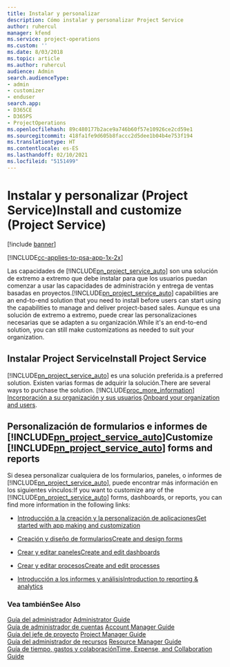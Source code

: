 ```yaml
---
title: Instalar y personalizar
description: Cómo instalar y personalizar Project Service
author: ruhercul
manager: kfend
ms.service: project-operations
ms.custom: ''
ms.date: 8/03/2018
ms.topic: article
ms.author: ruhercul
audience: Admin
search.audienceType:
- admin
- customizer
- enduser
search.app:
- D365CE
- D365PS
- ProjectOperations
ms.openlocfilehash: 89c480177b2ace9a746b60f57e10926ce2cd59e1
ms.sourcegitcommit: 418fa1fe9d605b8faccc2d5dee1b04b4e753f194
ms.translationtype: HT
ms.contentlocale: es-ES
ms.lasthandoff: 02/10/2021
ms.locfileid: "5151499"
---
```

# <a name="install-and-customize-project-service"></a><span data-ttu-id="9ac7a-103">Instalar y personalizar (Project Service)</span><span class="sxs-lookup"><span data-stu-id="9ac7a-103">Install and customize (Project Service)</span></span>

[!include [banner](../includes/psa-now-project-operations.md)]

[!INCLUDE[cc-applies-to-psa-app-1x-2x](../includes/cc-applies-to-psa-app-1x-2x.md)]

<span data-ttu-id="9ac7a-104">Las capacidades de [!INCLUDE[pn_project_service_auto](../includes/pn-project-service-auto.md)] son una solución de extremo a extremo que debe instalar para que los usuarios puedan comenzar a usar las capacidades de administración y entrega de ventas basadas en proyectos.</span><span class="sxs-lookup"><span data-stu-id="9ac7a-104">[!INCLUDE[pn_project_service_auto](../includes/pn-project-service-auto.md)] capabilities are an end-to-end solution that you need to install before users can start using the capabilities to manage and deliver project-based sales.</span></span> <span data-ttu-id="9ac7a-105">Aunque es una solución de extremo a extremo, puede crear las personalizaciones necesarias que se adapten a su organización.</span><span class="sxs-lookup"><span data-stu-id="9ac7a-105">While it's an end-to-end solution, you can still make customizations as needed to suit your organization.</span></span>  
<!-- TODO: I expect to find the information on how to get and install this here. Please find that and add it here. Same for Project Service.--> 
  
## <a name="install-project-service"></a><span data-ttu-id="9ac7a-106">Instalar Project Service</span><span class="sxs-lookup"><span data-stu-id="9ac7a-106">Install Project Service</span></span>  
 [!INCLUDE[pn_project_service_auto](../includes/pn-project-service-auto.md)] <span data-ttu-id="9ac7a-107">es una solución preferida.</span><span class="sxs-lookup"><span data-stu-id="9ac7a-107">is a preferred solution.</span></span> <span data-ttu-id="9ac7a-108">Existen varias formas de adquirir la solución.</span><span class="sxs-lookup"><span data-stu-id="9ac7a-108">There are several ways to purchase the solution.</span></span> [!INCLUDE[proc_more_information](../includes/proc-more-information.md)] <span data-ttu-id="9ac7a-109">[Incorporación a su organización y sus usuarios](https://docs.microsoft.com/dynamics365/customerengagement/on-premises/admin/onboard-your-organization-and-users-to-dynamics-365-online).</span><span class="sxs-lookup"><span data-stu-id="9ac7a-109">[Onboard your organization and users](https://docs.microsoft.com/dynamics365/customerengagement/on-premises/admin/onboard-your-organization-and-users-to-dynamics-365-online).</span></span>  
  
## <a name="customize-pn_project_service_auto-forms-and-reports"></a><span data-ttu-id="9ac7a-110">Personalización de formularios e informes de [!INCLUDE[pn_project_service_auto](../includes/pn-project-service-auto.md)]</span><span class="sxs-lookup"><span data-stu-id="9ac7a-110">Customize [!INCLUDE[pn_project_service_auto](../includes/pn-project-service-auto.md)] forms and reports</span></span>  
 <span data-ttu-id="9ac7a-111">Si desea personalizar cualquiera de los formularios, paneles, o informes de [!INCLUDE[pn_project_service_auto](../includes/pn-project-service-auto.md)], puede encontrar más información en los siguientes vínculos:</span><span class="sxs-lookup"><span data-stu-id="9ac7a-111">If you want to customize any of the [!INCLUDE[pn_project_service_auto](../includes/pn-project-service-auto.md)] forms, dashboards, or reports, you can find more information in the following links:</span></span>  
  
- [<span data-ttu-id="9ac7a-112">Introducción a la creación y la personalización de aplicaciones</span><span class="sxs-lookup"><span data-stu-id="9ac7a-112">Get started with app making and customization</span></span>](https://docs.microsoft.com/dynamics365/customerengagement/on-premises/customize/getting-started-customization)  
  
- [<span data-ttu-id="9ac7a-113">Creación y diseño de formularios</span><span class="sxs-lookup"><span data-stu-id="9ac7a-113">Create and design forms</span></span>](https://docs.microsoft.com/dynamics365/customerengagement/on-premises/customize/create-design-forms)  
  
- [<span data-ttu-id="9ac7a-114">Crear y editar paneles</span><span class="sxs-lookup"><span data-stu-id="9ac7a-114">Create and edit dashboards</span></span>](https://docs.microsoft.com/dynamics365/customerengagement/on-premises/customize/create-edit-dashboards)  
  
- [<span data-ttu-id="9ac7a-115">Crear y editar procesos</span><span class="sxs-lookup"><span data-stu-id="9ac7a-115">Create and edit processes</span></span>](https://docs.microsoft.com/dynamics365/customerengagement/on-premises/customize/guide-staff-through-common-tasks-processes)  
  
- [<span data-ttu-id="9ac7a-116">Introducción a los informes y análisis</span><span class="sxs-lookup"><span data-stu-id="9ac7a-116">Introduction to reporting & analytics</span></span>](https://docs.microsoft.com/dynamics365/customerengagement/on-premises/analytics/reporting-analytics-with-dynamics-365)  
  
### <a name="see-also"></a><span data-ttu-id="9ac7a-117">Vea también</span><span class="sxs-lookup"><span data-stu-id="9ac7a-117">See Also</span></span>  
 <span data-ttu-id="9ac7a-118">[Guía del administrador](../psa/admin-guide.md) </span><span class="sxs-lookup"><span data-stu-id="9ac7a-118">[Administrator Guide](../psa/admin-guide.md) </span></span>  
 <span data-ttu-id="9ac7a-119">[Guía de administrador de cuentas](../psa/account-manager-guide.md) </span><span class="sxs-lookup"><span data-stu-id="9ac7a-119">[Account Manager Guide](../psa/account-manager-guide.md) </span></span>  
 <span data-ttu-id="9ac7a-120">[Guía del jefe de proyecto](../psa/project-manager-guide.md) </span><span class="sxs-lookup"><span data-stu-id="9ac7a-120">[Project Manager Guide](../psa/project-manager-guide.md) </span></span>  
 <span data-ttu-id="9ac7a-121">[Guía del administrador de recursos](../psa/resource-manager-guide.md) </span><span class="sxs-lookup"><span data-stu-id="9ac7a-121">[Resource Manager Guide](../psa/resource-manager-guide.md) </span></span>  
 [<span data-ttu-id="9ac7a-122">Guía de tiempo, gastos y colaboración</span><span class="sxs-lookup"><span data-stu-id="9ac7a-122">Time, Expense, and Collaboration Guide</span></span>](../psa/time-expense-collaboration-guide.md)
